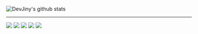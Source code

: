 
![DevJiny's github stats](https://github-readme-stats.vercel.app/api?username=DevJiny&count_private=true&hide=stars,prs,issues,contribs) 


* * *


<img src="https://img.shields.io/badge/Spring-3766AB?style=flat-square&logo=Spring&logoColor=white"/> <img src="https://img.shields.io/badge/Docker-3766AB?style=flat-square&logo=Docker&logoColor=white"/>
<img src="https://img.shields.io/badge/Flutter-3766AB?style=flat-square&logo=Flutter&logoColor=white"/>
<img src="https://img.shields.io/badge/MariaDB-3766AB?style=flat-square&logo=MariaDB&logoColor=white"/>
<img src="https://img.shields.io/badge/Elasticsearch-3766AB?style=flat-square&logo=Elasticsearch&logoColor=white"/>




